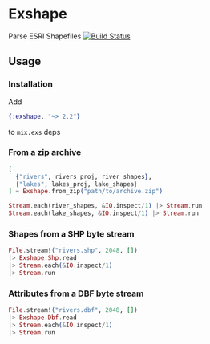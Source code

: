 # Exshape
Parse ESRI Shapefiles
[![Build Status](https://travis-ci.org/rozap/exshape.svg?branch=master)](https://travis-ci.org/rozap/exshape)



## Usage
### Installation
Add

```elixir
{:exshape, "~> 2.2"}
```

to `mix.exs` deps

### From a zip archive
```elixir
[
  {"rivers", rivers_proj, river_shapes},
  {"lakes", lakes_proj, lake_shapes}
] = Exshape.from_zip("path/to/archive.zip")

Stream.each(river_shapes, &IO.inspect/1) |> Stream.run
Stream.each(lake_shapes, &IO.inspect/1) |> Stream.run
```

### Shapes from a SHP byte stream
```elixir
File.stream!("rivers.shp", 2048, [])
|> Exshape.Shp.read
|> Stream.each(&IO.inspect/1)
|> Stream.run
```

### Attributes from a DBF byte stream
```elixir
File.stream!("rivers.dbf", 2048, [])
|> Exshape.Dbf.read
|> Stream.each(&IO.inspect/1)
|> Stream.run
```
